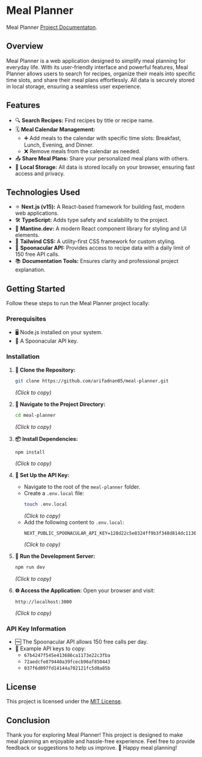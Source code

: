 # Meal Planner

Meal Planner [Project Documentaton](https://docs.google.com/document/d/1vcI-r5rpzzkonQHdDarYORw-YKICyLVownSMu7mYbmo/edit?usp=sharing).


## Overview
Meal Planner is a web application designed to simplify meal planning for everyday life. With its user-friendly interface and powerful features, Meal Planner allows users to search for recipes, organize their meals into specific time slots, and share their meal plans effortlessly. All data is securely stored in local storage, ensuring a seamless user experience.

## Features
- 🔍 **Search Recipes:** Find recipes by title or recipe name.
- 🗓️ **Meal Calendar Management:**
  - ➕ Add meals to the calendar with specific time slots: Breakfast, Lunch, Evening, and Dinner.
  - ❌ Remove meals from the calendar as needed.
- 📤 **Share Meal Plans:** Share your personalized meal plans with others.
- 💾 **Local Storage:** All data is stored locally on your browser, ensuring fast access and privacy.

## Technologies Used
- ⚛️ **Next.js (v15):** A React-based framework for building fast, modern web applications.
- 🛠️ **TypeScript:** Adds type safety and scalability to the project.
- 🎨 **Mantine.dev:** A modern React component library for styling and UI elements.
- 🌟 **Tailwind CSS:** A utility-first CSS framework for custom styling.
- 🍲 **Spoonacular API:** Provides access to recipe data with a daily limit of 150 free API calls.
- 📚 **Documentation Tools:** Ensures clarity and professional project explanation.

## Getting Started
Follow these steps to run the Meal Planner project locally:

### Prerequisites
- 🖥️ Node.js installed on your system.
- 🔑 A Spoonacular API key.

### Installation
1. **📂 Clone the Repository:**
   ```bash
   git clone https://github.com/arifadnan05/meal-planner.git
   ```
   _(Click to copy)_

2. **📁 Navigate to the Project Directory:**
   ```bash
   cd meal-planner
   ```
   _(Click to copy)_

3. **📦 Install Dependencies:**
   ```bash
   npm install
   ```
   _(Click to copy)_

4. **🔧 Set Up the API Key:**
   - Navigate to the root of the `meal-planner` folder.
   - Create a `.env.local` file:
     ```bash
     touch .env.local
     ```
     _(Click to copy)_
   - Add the following content to `.env.local`:
     ```env
     NEXT_PUBLIC_SPOONACULAR_API_KEY=128d22c5e8324ff9b3f348d814dc1130
     ```
     _(Click to copy)_

5. **🚀 Run the Development Server:**
   ```bash
   npm run dev
   ```
   _(Click to copy)_

6. **🌐 Access the Application:**
   Open your browser and visit:
   ```
   http://localhost:3000
   ```
   _(Click to copy)_

### API Key Information
- 🆓 The Spoonacular API allows 150 free calls per day.
- 🔑 Example API keys to copy:
  - `67b4247f545e413686ca1173e22c3fba`
  - `72aedcfe879440a39fcecb96af850443`
  - `037f6d097fd14144a702121fc5d8a85b`

## License
This project is licensed under the [MIT License](LICENSE).

## Conclusion
Thank you for exploring Meal Planner! This project is designed to make meal planning an enjoyable and hassle-free experience. Feel free to provide feedback or suggestions to help us improve. 🎉 Happy meal planning!

